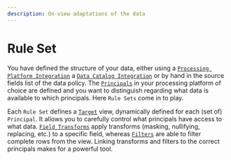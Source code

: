 ```yaml
---
description: On-view adaptations of the data
---
```


# Rule Set

You have defined the structure of your data, either using a [`Processing Platform Integration`](../../reference/integrations/processing-platform-integrations/)  a [`Data Catalog Integration`](../../reference/integrations/data-catalog-integrations/) or by hand in the source fields list of the data policy. The [`Principals`](../principals.md) in your processing platform of choice are defined and you want to distinguish regarding what data is available to which principals. Here `Rule Sets` come in to play.

Each `Rule Set` defines a [`Target`](target.md) view, dynamically defined for each (set of) `Principal`. It  allows you to carefully control what principals have access to what data. [`Field Transforms`](field-transform.md) apply transforms (masking, nullifying, replacing, etc.) to a specific field, whereas [`Filters`](filter.md) are able to filter complete rows from the view. Linking transforms and filters to the correct principals makes for a powerful tool.

